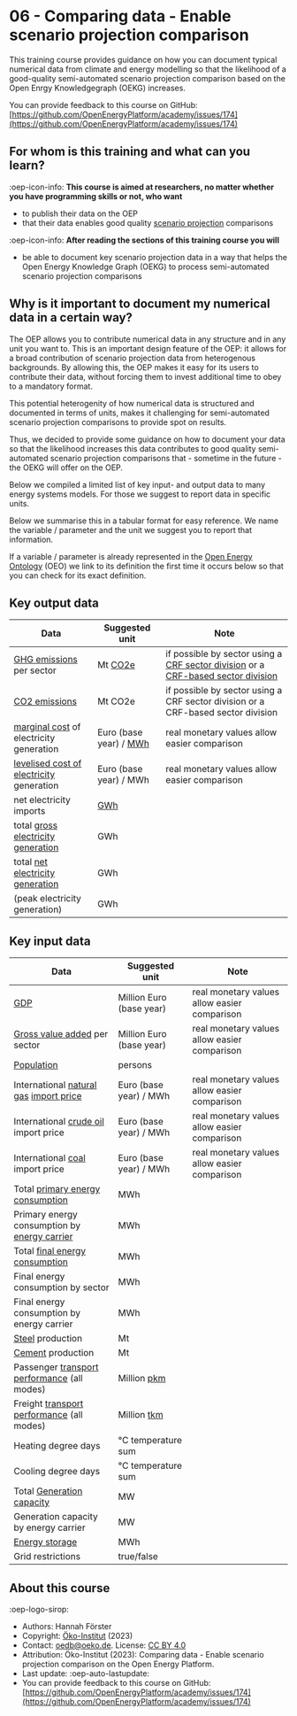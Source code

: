 # 06 - Comparing data - Enable scenario projection comparison

This training course provides guidance on how you can document typical numerical data from climate and energy modelling so
that the likelihood of a good-quality semi-automated scenario projection comparison based on the Open Enrgy Knowledgegraph (OEKG) increases.

You can provide feedback to this course on GitHub: [https://github.com/OpenEnergyPlatform/academy/issues/174](https://github.com/OpenEnergyPlatform/academy/issues/174)

## For whom is this training and what can you learn?

:oep-icon-info: **This course is aimed at researchers, no matter whether you have programming skills or not, who want**

- to publish their data on the OEP
- that their data enables good quality [scenario projection](https://openenergyplatform.org/ontology/oeo/OEO_00010262) comparisons

:oep-icon-info: **After reading the sections of this training course you will**

- be able to document key scenario projection data in a way that helps the Open Energy Knowledge Graph (OEKG) to process semi-automated scenario projection comparisons

## Why is it important to document my numerical data in a certain way?

The OEP allows you to contribute numerical data in any structure and in any unit you want to. This is an important design feature of the OEP: it allows for a broad contribution of scenario projection data from heterogenous backgrounds. By allowing this, the OEP makes it easy for its users to contribute their data, without forcing them to invest additional time to obey to a mandatory format.

This potential heterogenity of how numerical data is structured and documented in terms of units, makes it challenging for semi-automated scenario projection comparisons to provide spot on results.

Thus, we decided to provide some guidance on how to document your data so that the likelihood increases this data contributes to good quality semi-automated scenario projection comparisons that - sometime in the future - the OEKG will offer on the OEP.

Below we compiled a limited list of key input- and output data to many energy systems models. For those we suggest to report data in specific units.

Below we summarise this in a tabular format for easy reference. We name the variable / parameter and the unit we suggest you to report that information.

If a variable / parameter is already represented in the [Open Energy Ontology](https://openenergyplatform.org/ontology/) (OEO) we link to its definition the first time it occurs below so that you can check for its exact definition.

## Key output data

| Data                                                                                                 | Suggested unit                                                                     | Note                                                                                                                                                                                                     |
| ---------------------------------------------------------------------------------------------------- | ---------------------------------------------------------------------------------- | -------------------------------------------------------------------------------------------------------------------------------------------------------------------------------------------------------- |
| [GHG emissions](https://openenergyplatform.org/ontology/oeo/OEO_00140082) per sector                 | Mt [CO2e](https://openenergyplatform.org/ontology/oeo/OEO_00140083)                | if possible by sector using a [CRF sector division](https://openenergyplatform.org/ontology/oeo/OEO_00010402) or a [CRF-based sector division](https://openenergyplatform.org/ontology/oeo/OEO_00010402) |
| [CO2 emissions](http://openenergyplatform.org/ontology/oeo/OEO_00260008)                             | Mt CO2e                                                                            | if possible by sector using a CRF sector division or a CRF-based sector division                                                                                                                         |
| [marginal cost](https://openenergyplatform.org/ontology/oeo/OEO_00040008) of electricity generation  | Euro (base year) / [MWh](https://openenergyplatform.org/ontology/oeo/OEO_00050008) | real monetary values allow easier comparison                                                                                                                                                             |
| [levelised cost of electricity](https://openenergyplatform.org/ontology/oeo/OEO_00020127) generation | Euro (base year) / MWh                                                             | real monetary values allow easier comparison                                                                                                                                                             |
| net electricity imports                                                                              | [GWh](https://openenergyplatform.org/ontology/oeo/OEO_00050011)                    |                                                                                                                                                                                                          |
| total [gross electricity generation](https://openenergyplatform.org/ontology/oeo/OEO_00240012)       | GWh                                                                                |                                                                                                                                                                                                          |
| total [net electricity generation](https://openenergyplatform.org/ontology/oeo/OEO_00240013)         | GWh                                                                                |                                                                                                                                                                                                          |
| (peak electricity generation)                                                                        | GWh                                                                                |                                                                                                                                                                                                          |

## Key input data

| Data                                                                                                                                                           | Suggested unit                                                         | Note                                         |
| -------------------------------------------------------------------------------------------------------------------------------------------------------------- | ---------------------------------------------------------------------- | -------------------------------------------- |
| [GDP](https://openenergyplatform.org/ontology/oeo/OEO_00140013)                                                                                                | Million Euro (base year)                                               | real monetary values allow easier comparison |
| [Gross value added](https://openenergyplatform.org/ontology/oeo/OEO_00140023) per sector                                                                       | Million Euro (base year)                                               | real monetary values allow easier comparison |
| [Population](https://openenergyplatform.org/ontology/oeo/OEO_00230013)                                                                                         | persons                                                                |                                              |
| International [natural gas](https://openenergyplatform.org/ontology/oeo/OEO_00000292) [import price](https://openenergyplatform.org/ontology/oeo/OEO_00240036) | Euro (base year) / MWh                                                 | real monetary values allow easier comparison |
| International [crude oil](https://openenergyplatform.org/ontology/oeo/OEO_00000115) import price                                                               | Euro (base year) / MWh                                                 | real monetary values allow easier comparison |
| International [coal](https://openenergyplatform.org/ontology/oeo/OEO_00000088) import price                                                                    | Euro (base year) / MWh                                                 | real monetary values allow easier comparison |
| Total [primary energy consumption](https://openenergyplatform.org/ontology/oeo/OEO_00050018)                                                                   | MWh                                                                    |                                              |
| Primary energy consumption by [energy carrier](https://openenergyplatform.org/ontology/oeo/OEO_00020039)                                                       | MWh                                                                    |                                              |
| Total [final energy consumption](https://openenergyplatform.org/ontology/oeo/OEO_00050016)                                                                     | MWh                                                                    |                                              |
| Final energy consumption by sector                                                                                                                             | MWh                                                                    |                                              |
| Final energy consumption by energy carrier                                                                                                                     | MWh                                                                    |                                              |
| [Steel](https://openenergyplatform.org/ontology/oeo/OEO_00240034) production                                                                                   | Mt                                                                     |                                              |
| [Cement](https://openenergyplatform.org/ontology/oeo/OEO_00240029) production                                                                                  | Mt                                                                     |                                              |
| Passenger [transport performance](http://openenergyplatform.org/ontology/oeo/OEO_00320000) (all modes)                                                         | Million [pkm](http://openenergyplatform.org/ontology/oeo/OEO_00320002) |                                              |
| Freight [transport performance](http://openenergyplatform.org/ontology/oeo/OEO_00320000) (all modes)                                                           | Million [tkm](http://openenergyplatform.org/ontology/oeo/OEO_00320003) |                                              |
| Heating degree days                                                                                                                                            | °C temperature sum                                                     |                                              |
| Cooling degree days                                                                                                                                            | °C temperature sum                                                     |                                              |
| Total [Generation capacity](https://openenergyplatform.org/ontology/oeo/OEO_00010257)                                                                          | MW                                                                     |                                              |
| Generation capacity by energy carrier                                                                                                                          | MW                                                                     |                                              |
| [Energy storage](http://openenergyplatform.org/ontology/oeo/OEO_00230000)                                                                                      | MWh                                                                    |                                              |
| Grid restrictions                                                                                                                                              | true/false                                                             |                                              |

## About this course

:oep-logo-sirop:

- Authors: Hannah Förster
- Copyright: [Öko-Institut](https://www.oeko.de) (2023)
- Contact: oedb@oeko.de. License: [CC BY 4.0](https://creativecommons.org/licenses/by/4.0/deed.en)
- Attribution: Öko-Institut (2023): Comparing data - Enable scenario projection comparison on the Open Energy Platform.
- Last update: :oep-auto-lastupdate:
- You can provide feedback to this course on GitHub: [https://github.com/OpenEnergyPlatform/academy/issues/174](https://github.com/OpenEnergyPlatform/academy/issues/174)
